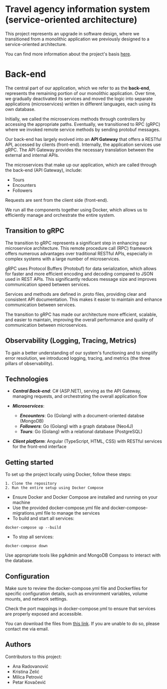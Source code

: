 # Travel agency information system (service-oriented architecture)  

This project represents an upgrade in software design, where we transitioned from a monolithic application we previously designed to a service-oriented architecture. 

You can find more information about the project's basis [here](https://github.com/travel-agency-information-system/back-end).

# Back-end

The central part of our application, which we refer to as the **back-end**, represents the remaining portion of our monolithic application. Over time, we gradually deactivated its services and moved the logic into separate applications (microservices) written in different languages, each using its own database.

Initially, we called the microservices methods through controllers by accessing the appropriate paths. Eventually, we transitioned to RPC (gRPC) where we invoked remote service methods by sending protobuf messages.

Our back-end has largely evolved into an **API Gateway** that offers a RESTful API, accessed by clients (front-end). Internally, the application services use gRPC. The API Gateway provides the necessary translation between the external and internal APIs.

The microservices that make up our application, which are called through the back-end (API Gateway), include:
- Tours
- Encounters
- Followers

Requests are sent from the client side (front-end).

We run all the components together using Docker, which allows us to efficiently manage and orchestrate the entire system.

## Transition to gRPC

The transition to gRPC represents a significant step in enhancing our microservice architecture. This remote procedure call (RPC) framework offers numerous advantages over traditional RESTful APIs, especially in complex systems with a large number of microservices.

gRPC uses Protocol Buffers (Protobuf) for data serialization, which allows for faster and more efficient encoding and decoding compared to JSON used in REST APIs. This significantly reduces message size and improves communication speed between services.

Services and methods are defined in .proto files, providing clear and consistent API documentation. This makes it easier to maintain and enhance communication between services.

The transition to gRPC has made our architecture more efficient, scalable, and easier to maintain, improving the overall performance and quality of communication between microservices.

## Observability (Logging, Tracing, Metrics)

To gain a better understanding of our system's functioning and to simplify error resolution, we introduced logging, tracing, and metrics (the three pillars of observability).

## Technologies

- ***Central Back-end***: C# (ASP.NET), serving as the API Gateway, managing requests, and orchestrating the overall application flow

- ***Microservices***:
  - ***Encounters***: Go (Golang) with a document-oriented databse (MongoDB)
  - ***Followers***: Go (Golang) with a  graph database (Neo4J)
  - ***Tours***: Go (Golang) with a relational database (PostgreSQL)
 
- ***Client platform***: Angular (TypeScript, HTML, CSS) with RESTful services for the front-end interface

## Getting started

To set up the project locally using Docker, follow these steps:

```
1. Clone the repository
2. Run the entire setup using Docker Compose
```
- Ensure Docker and Docker Compose are installed and running on your machine
- Use the provided docker-compose.yml file and docker-compose-migrations.yml file to manage the services
- To build and start all services:
```
docker-compose up --build
```
- To stop all services:
```
docker-compose down
```
Use appropriate tools like pgAdmin and MongoDB Compass to interact with the database.

## Configuration

Make sure to review the docker-compose.yml file and Dockerfiles for specific configuration details, such as environment variables, volume mounts, and network settings.

Check the port mappings in docker-compose.yml to ensure that services are properly exposed and accessible.

You can download the files from [this link](https://ufile.io/f/ud3nw). If you are unable to do so, please contact me via email.

## Authors
Contributors to this project:
- Ana Radovanović
- Kristina Zelić
- Milica Petrović
- Petar Kovačević
